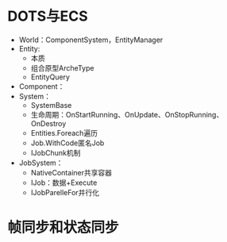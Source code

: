 # DOTS与ECS
- World：ComponentSystem，EntityManager
- Entity:
	- 本质
	- 组合原型ArcheType
	- EntityQuery
- Component：
- System：
	- SystemBase
	- 生命周期：OnStartRunning、OnUpdate、OnStopRunning、OnDestroy
	- Entities.Foreach遍历
	- Job.WithCode匿名Job
	- IJobChunk机制
- JobSystem：
	- NativeContainer共享容器
	- IJob：数据+Execute
	- IJobParelleFor并行化

# 帧同步和状态同步
